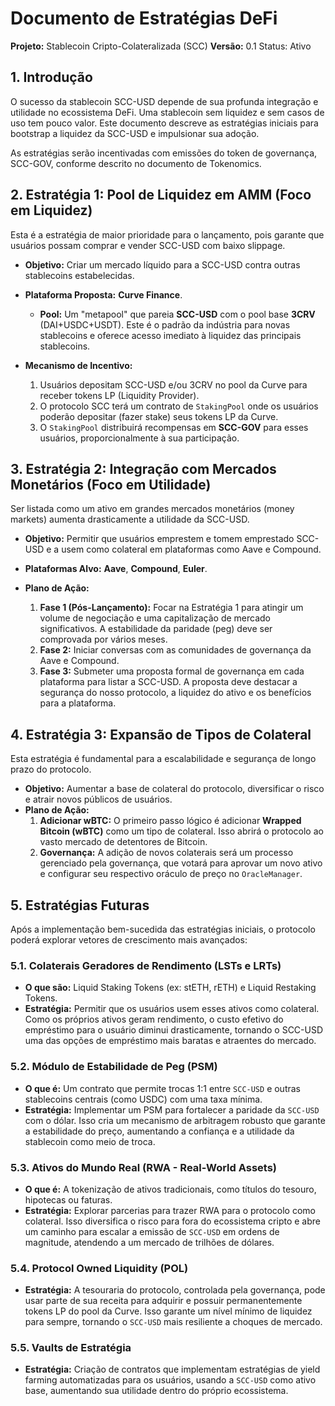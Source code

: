 # Documento de Estratégias DeFi

**Projeto:** Stablecoin Cripto-Colateralizada (SCC)
**Versão:** 0.1
Status: Ativo

## 1. Introdução

O sucesso da stablecoin SCC-USD depende de sua profunda integração e utilidade no ecossistema DeFi. Uma stablecoin sem liquidez e sem casos de uso tem pouco valor. Este documento descreve as estratégias iniciais para bootstrap a liquidez da SCC-USD e impulsionar sua adoção.

As estratégias serão incentivadas com emissões do token de governança, SCC-GOV, conforme descrito no documento de Tokenomics.

## 2. Estratégia 1: Pool de Liquidez em AMM (Foco em Liquidez)

Esta é a estratégia de maior prioridade para o lançamento, pois garante que usuários possam comprar e vender SCC-USD com baixo slippage.

- **Objetivo:** Criar um mercado líquido para a SCC-USD contra outras stablecoins estabelecidas.

- **Plataforma Proposta:** **Curve Finance**.
    - **Pool:** Um "metapool" que pareia **SCC-USD** com o pool base **3CRV** (DAI+USDC+USDT). Este é o padrão da indústria para novas stablecoins e oferece acesso imediato à liquidez das principais stablecoins.

- **Mecanismo de Incentivo:**
    1.  Usuários depositam SCC-USD e/ou 3CRV no pool da Curve para receber tokens LP (Liquidity Provider).
    2.  O protocolo SCC terá um contrato de `StakingPool` onde os usuários poderão depositar (fazer stake) seus tokens LP da Curve.
    3.  O `StakingPool` distribuirá recompensas em **SCC-GOV** para esses usuários, proporcionalmente à sua participação.

## 3. Estratégia 2: Integração com Mercados Monetários (Foco em Utilidade)

Ser listada como um ativo em grandes mercados monetários (money markets) aumenta drasticamente a utilidade da SCC-USD.

- **Objetivo:** Permitir que usuários emprestem e tomem emprestado SCC-USD e a usem como colateral em plataformas como Aave e Compound.

- **Plataformas Alvo:** **Aave**, **Compound**, **Euler**.

- **Plano de Ação:**
    1.  **Fase 1 (Pós-Lançamento):** Focar na Estratégia 1 para atingir um volume de negociação e uma capitalização de mercado significativos. A estabilidade da paridade (peg) deve ser comprovada por vários meses.
    2.  **Fase 2:** Iniciar conversas com as comunidades de governança da Aave e Compound.
    3.  **Fase 3:** Submeter uma proposta formal de governança em cada plataforma para listar a SCC-USD. A proposta deve destacar a segurança do nosso protocolo, a liquidez do ativo e os benefícios para a plataforma.

## 4. Estratégia 3: Expansão de Tipos de Colateral

Esta estratégia é fundamental para a escalabilidade e segurança de longo prazo do protocolo.

- **Objetivo:** Aumentar a base de colateral do protocolo, diversificar o risco e atrair novos públicos de usuários.
- **Plano de Ação:**
    1. **Adicionar wBTC:** O primeiro passo lógico é adicionar **Wrapped Bitcoin (wBTC)** como um tipo de colateral. Isso abrirá o protocolo ao vasto mercado de detentores de Bitcoin.
    2. **Governança:** A adição de novos colaterais será um processo gerenciado pela governança, que votará para aprovar um novo ativo e configurar seu respectivo oráculo de preço no `OracleManager`.

## 5. Estratégias Futuras

Após a implementação bem-sucedida das estratégias iniciais, o protocolo poderá explorar vetores de crescimento mais avançados:

### 5.1. Colaterais Geradores de Rendimento (LSTs e LRTs)
-   **O que são:** Liquid Staking Tokens (ex: stETH, rETH) e Liquid Restaking Tokens.
-   **Estratégia:** Permitir que os usuários usem esses ativos como colateral. Como os próprios ativos geram rendimento, o custo efetivo do empréstimo para o usuário diminui drasticamente, tornando o SCC-USD uma das opções de empréstimo mais baratas e atraentes do mercado.

### 5.2. Módulo de Estabilidade de Peg (PSM)
-   **O que é:** Um contrato que permite trocas 1:1 entre `SCC-USD` e outras stablecoins centrais (como USDC) com uma taxa mínima.
-   **Estratégia:** Implementar um PSM para fortalecer a paridade da `SCC-USD` com o dólar. Isso cria um mecanismo de arbitragem robusto que garante a estabilidade do preço, aumentando a confiança e a utilidade da stablecoin como meio de troca.

### 5.3. Ativos do Mundo Real (RWA - Real-World Assets)
-   **O que é:** A tokenização de ativos tradicionais, como títulos do tesouro, hipotecas ou faturas.
-   **Estratégia:** Explorar parcerias para trazer RWA para o protocolo como colateral. Isso diversifica o risco para fora do ecossistema cripto e abre um caminho para escalar a emissão de `SCC-USD` em ordens de magnitude, atendendo a um mercado de trilhões de dólares.

### 5.4. Protocol Owned Liquidity (POL)
-   **Estratégia:** A tesouraria do protocolo, controlada pela governança, pode usar parte de sua receita para adquirir e possuir permanentemente tokens LP do pool da Curve. Isso garante um nível mínimo de liquidez para sempre, tornando o `SCC-USD` mais resiliente a choques de mercado.

### 5.5. Vaults de Estratégia
-   **Estratégia:** Criação de contratos que implementam estratégias de yield farming automatizadas para os usuários, usando a `SCC-USD` como ativo base, aumentando sua utilidade dentro do próprio ecossistema.
